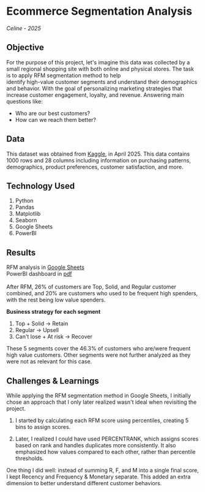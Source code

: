 # Ecommerce Segmentation Analysis
*Celine - 2025*

## Objective 
For the purpose of this project, let's imagine this data was collected by a
small regional shopping site with both online and physical stores. The task 
is to apply RFM segmentation method to help  
identify high-value customer segments and understand their
demographics and behavior. With the goal of personalizing marketing
strategies that increase customer engagement, loyalty, and revenue.
Answering main questions like:
- Who are our best customers?
- How can we reach them better?

## Data 
This dataset was obtained from
[Kaggle](https://www.kaggle.com/datasets/salahuddinahmedshuvo/ecommerce-consumer-behavior-analysis-data?resource=download),
in April 2025. This data contains 1000 rows and 28 columns including
information on purchasing patterns, demographics, product preferences,
customer satisfaction, and more.


## Technology Used
1. Python
2. Pandas
3. Matplotlib
4. Seaborn
5. Google Sheets
6. PowerBI


## Results

RFM analysis in [Google Sheets](https://docs.google.com/spreadsheets/d/1XJ93vgaaLXZJuY4I7Avh4-zQIvFcPu0qcsWSmEUVSsU/edit?usp=sharing)
</br>PowerBI dashboard in [pdf](https://drive.google.com/file/d/1B4mSj_4IcPPq9nLoHhVHgDqbzOUf4kAE/view?usp=sharing)
</br></br>
After RFM, 26% of customers are Top, Solid, and Regular customer combined, and 
20% are 
customers
who used to be frequent high spenders, with the rest being low value
spenders.

**Business strategy for each segment**<br>
1. Top + Solid → Retain
2. Regular → Upsell
3. Can't lose + At risk → Recover

These 5 segments cover the 46.3% of customers who are/were frequent high
value customers. Other segments were not further analyzed as they were not 
as relevant for this case.


## Challenges & Learnings
While applying the RFM segmentation method in Google Sheets, I initially 
chose an approach that I only later realized wasn't ideal when revisiting 
the project.

1. I started by calculating each RFM score using percentiles, creating 5 
bins to assign scores.

2. Later, I realized I could have used PERCENTRANK, which assigns scores 
   based on 
rank and handles duplicates more consistently. It also emphasized 
   how values compared to each other, rather than percentile thresholds.

One thing I did well: instead of summing R, F, and M into a single final 
score, I kept Recency and Frequency & Monetary separate. This added an extra dimension to better understand different customer behaviors.


